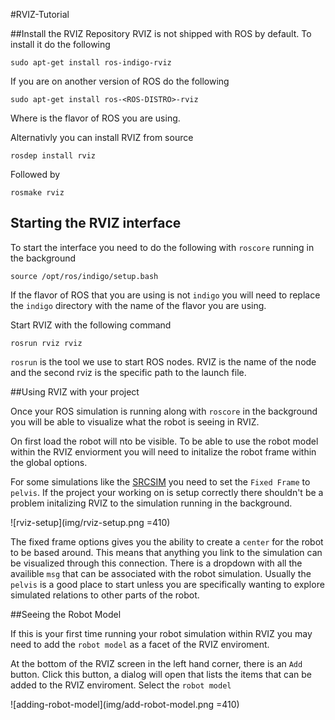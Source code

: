 #RVIZ-Tutorial

##Install the RVIZ Repository
RVIZ is not shipped with ROS by default. 
To install it do the following

```sudo apt-get install ros-indigo-rviz```

If you are on another version of ROS do the following

```sudo apt-get install ros-<ROS-DISTRO>-rviz```

Where <ROS-DISTRO> is the flavor of ROS you are using.

Alternativly you can install RVIZ from source

```rosdep install rviz```

Followed by

```rosmake rviz```

## Starting the RVIZ interface

To start the interface you need to do the following with `roscore` running in the background

```source /opt/ros/indigo/setup.bash```

If the flavor of ROS that you are using is not `indigo` you will need to replace the `indigo` directory with the name of the flavor you are using.

Start RVIZ with the following command

```rosrun rviz rviz```

`rosrun` is the tool we use to start ROS nodes. RVIZ is the name of the node and the second rviz is the specific path to the launch file.


##Using RVIZ with your project

Once your ROS simulation is running along with `roscore` in the background you will be able to visualize what the robot is seeing in RVIZ.

On first load the robot will nto be visible. To be able to use the robot model within the RVIZ enviorment you will need to initalize the robot frame within the global options.

For some simulations like the [SRCSIM](https://bitbucket.org/osrf/srcsim) you need to set the `Fixed Frame` to `pelvis`. If the project your working on is setup correctly there shouldn't be a problem initalizing RVIZ to the simulation running in the background.

![rviz-setup](img/rviz-setup.png =410)

The fixed frame options gives you the ability to create a `center` for the robot to be based around. This means that anything you link to the simulation can be visualized through this connection. There is a dropdown with all the availible `msg` that can be associated with the robot simulation. Usually the `pelvis` is a good place to start unless you are specifically wanting to explore simulated relations to other parts of the robot. 

##Seeing the Robot Model

If this is your first time running your robot simulation within RVIZ you may need to add the `robot model` as a facet of the RVIZ enviroment.

At the bottom of the RVIZ screen in the left hand corner, there is an `Add` button. Click this button, a dialog will open that lists the items that can be added to the RVIZ enviroment. Select the `robot model`

![adding-robot-model](img/add-robot-model.png =410)


